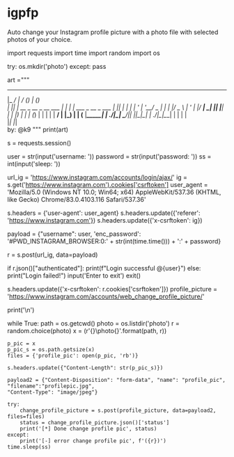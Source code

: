 # igpfp
Auto change your Instagram profile picture with a photo file with selected photos of your choice.

import requests
import time
import random
import os


try:
    os.mkdir('photo')
except:
    pass

art ="""
  _____ _____                    __ _ _              _      
 |_   _/ ____|                  / _(_) |            (_)     
   | || |  __   _ __  _ __ ___ | |_ _| | ___   _ __  _  ___ 
   | || | |_ | | '_ \| '__/ _ \|  _| | |/ _ \ | '_ \| |/ __|
  _| || |__| | | |_) | | | (_) | | | | |  __/ | |_) | | (__ 
 |_____\_____| | .__/|_|  \___/|_| |_|_|\___| | .__/|_|\___|
               | |                            | |           
               |_|                            |_|           
                                    by: @k9
"""
print(art)

s = requests.session()

user = str(input('username: '))
password = str(input('password: '))
ss = int(input('sleep: '))

url_ig = 'https://www.instagram.com/accounts/login/ajax/'
ig = s.get('https://www.instagram.com').cookies['csrftoken']
user_agent = 'Mozilla/5.0 (Windows NT 10.0; Win64; x64) AppleWebKit/537.36 (KHTML, like Gecko) Chrome/83.0.4103.116 Safari/537.36'

s.headers = {'user-agent': user_agent}
s.headers.update({'referer': 'https://www.instagram.com'})
s.headers.update({'x-csrftoken': ig})

payload = {"username": user, 'enc_password': '#PWD_INSTAGRAM_BROWSER:0:' + str(int(time.time())) + ':' + password}

r = s.post(url_ig, data=payload)

if r.json()["authenticated"]:
    print(f"Login successful @{user}")
else:
    print("Login failed!")
    input('Enter to exit')
    exit()

s.headers.update({'x-csrftoken': r.cookies['csrftoken']})
profile_picture = 'https://www.instagram.com/accounts/web_change_profile_picture/'

print('\n')

while True:
    path = os.getcwd()
    photo = os.listdir('photo')
    r = random.choice(photo)
    x = (r'{}\photo\{}'.format(path, r))

    p_pic = x
    p_pic_s = os.path.getsize(x)
    files = {'profile_pic': open(p_pic, 'rb')}

    s.headers.update({"Content-Length": str(p_pic_s)})

    payload2 = {"Content-Disposition": "form-data", "name": "profile_pic", "filename":"profilepic.jpg",
    "Content-Type": "image/jpeg"}

    try:
        change_profile_picture = s.post(profile_picture, data=payload2, files=files)
        status = change_profile_picture.json()['status']
        print('[*] Done change profile pic', status)
    except:
        print('[-] error change profile pic', f'({r})')
    time.sleep(ss)
